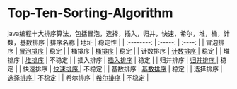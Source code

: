 # Top-Ten-Sorting-Algorithm
java编程十大排序算法，包括冒泡，选择，插入，归并，快速，希尔，堆，桶，计数，基数排序
| 排序名称       | 地址    |  稳定性 | 
| :--------:   | :-----:   | :----: | 
| 冒泡排序        | [冒泡排序](https://github.com/winterzhcq/Top-Ten-Sorting-Algorithm/tree/master/bubblesort "冒泡排序")      |   稳定    | 
| 桶排序      | [桶排序](https://github.com/winterzhcq/Top-Ten-Sorting-Algorithm/tree/master/bucketsort "桶排序")      |   稳定    |
| 计数排序        | [计数排序 ](https://github.com/winterzhcq/Top-Ten-Sorting-Algorithm/tree/master/countsort "计数排序")     |   稳定    |
| 堆排序        | [堆排序](https://github.com/winterzhcq/Top-Ten-Sorting-Algorithm/tree/master/heapsort "堆排序")     |   不稳定    |
| 插入排序        | [插入排序](https://github.com/winterzhcq/Top-Ten-Sorting-Algorithm/tree/master/insertsort "插入排序")     |   稳定    |
| 归并排序        | [归并排序 ](https://github.com/winterzhcq/Top-Ten-Sorting-Algorithm/tree/master/mergesort "归并排序")    |   稳定    |
| 快速排序        | [快速排序 ](https://github.com/winterzhcq/Top-Ten-Sorting-Algorithm/tree/master/quicksort "快速排序")      |   不稳定    |
| 基数排序       | [基数排序](https://github.com/winterzhcq/Top-Ten-Sorting-Algorithm/tree/master/radixsort "基数排序")     |   稳定   |
| 选择排序       | [选择排序 ](https://github.com/winterzhcq/Top-Ten-Sorting-Algorithm/tree/master/selectsort "选择排序")      |   不稳定    |
| 希尔排序       | [希尔排序](https://github.com/winterzhcq/Top-Ten-Sorting-Algorithm/tree/master/shellsort "希尔排序")     |   不稳定    |
